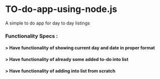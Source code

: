 # TO-do-app-using-node.js
A simple to do app for day to day listings

<h3>Functionality Specs :</h3>
<h4>  > Have functionality of showing current day and date in proper format</h4>
<h4>  > Have functionality of already  some added to-do into list</h4>
<h4>  > Have functionality of adding into list from scratch</h4>

